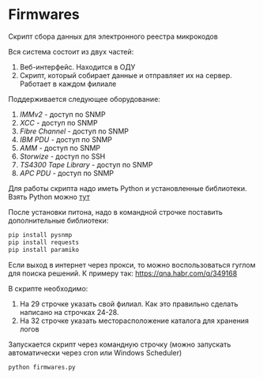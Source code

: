 # Firmwares
Скрипт сбора данных для электронного реестра микрокодов

Вся система состоит из двух частей:
1.	Веб-интерфейс. Находится в ОДУ
1.	Скрипт, который собирает данные и отправляет их на сервер. Работает в каждом филиале


Поддерживается следующее оборудование:
1. _IMMv2_ - доступ по SNMP
1. _XCC_ - доступ по SNMP
1. _Fibre Channel_ - доступ по SNMP
1. _IBM PDU_ - доступ по SNMP
1. _AMM_ - доступ по SNMP
1. _Storwize_ - доступ по SSH
1. _TS4300 Tape Library_ - доступ по SNMP
1. _APC PDU_ - доступ по SNMP

Для работы скрипта надо иметь Python и установленные библиотеки.
Взять Python можно [тут](https://www.python.org/downloads/windows/)

После установки питона, надо в командной строчке поставить дополнительные библиотеки:
```bash
pip install pysnmp 
pip install requests
pip install paramiko
```

Если выход в интернет через прокси, то можно воспользоваться гуглом для поиска решений. К примеру так: https://qna.habr.com/q/349168 

В cкрипте необходимо:
1. На 29 строчке указать свой филиал. Как это правильно сделать написано на строчках 24-28.
2. На 32 строчке указать месторасположение каталога для хранения логов

Запускается скрипт через командную строчку (можно запускать автоматически через cron или Windows Scheduler) 
```bash
python firmwares.py
```
